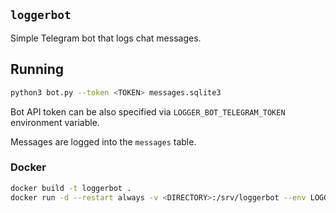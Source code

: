 ## `loggerbot`

Simple Telegram bot that logs chat messages.

## Running

```sh
python3 bot.py --token <TOKEN> messages.sqlite3
```

Bot API token can be also specified via `LOGGER_BOT_TELEGRAM_TOKEN` environment variable.

Messages are logged into the `messages` table.

### Docker

```sh
docker build -t loggerbot .
docker run -d --restart always -v <DIRECTORY>:/srv/loggerbot --env LOGGER_BOT_TELEGRAM_TOKEN='<TOKEN>' loggerbot
```
